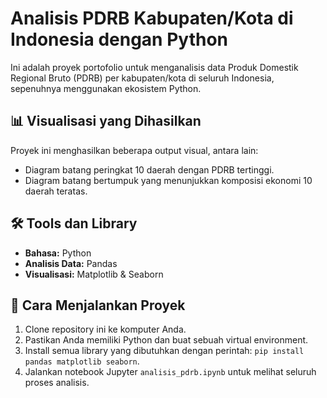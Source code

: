# Analisis PDRB Kabupaten/Kota di Indonesia dengan Python

Ini adalah proyek portofolio untuk menganalisis data Produk Domestik Regional Bruto (PDRB) per kabupaten/kota di seluruh Indonesia, sepenuhnya menggunakan ekosistem Python.

## 📊 Visualisasi yang Dihasilkan

Proyek ini menghasilkan beberapa output visual, antara lain:
* Diagram batang peringkat 10 daerah dengan PDRB tertinggi.
* Diagram batang bertumpuk yang menunjukkan komposisi ekonomi 10 daerah teratas.

## 🛠️ Tools dan Library

* **Bahasa:** Python
* **Analisis Data:** Pandas
* **Visualisasi:** Matplotlib & Seaborn

## 🚀 Cara Menjalankan Proyek

1.  Clone repository ini ke komputer Anda.
2.  Pastikan Anda memiliki Python dan buat sebuah virtual environment.
3.  Install semua library yang dibutuhkan dengan perintah: `pip install pandas matplotlib seaborn`.
4.  Jalankan notebook Jupyter `analisis_pdrb.ipynb` untuk melihat seluruh proses analisis.
